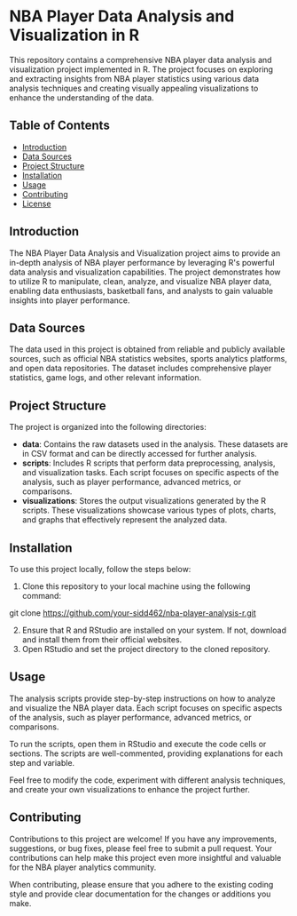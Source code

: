 # NBA Player Data Analysis and Visualization in R

This repository contains a comprehensive NBA player data analysis and visualization project implemented in R. The project focuses on exploring and extracting insights from NBA player statistics using various data analysis techniques and creating visually appealing visualizations to enhance the understanding of the data.

## Table of Contents

- [Introduction](#introduction)
- [Data Sources](#data-sources)
- [Project Structure](#project-structure)
- [Installation](#installation)
- [Usage](#usage)
- [Contributing](#contributing)
- [License](#license)

## Introduction

The NBA Player Data Analysis and Visualization project aims to provide an in-depth analysis of NBA player performance by leveraging R's powerful data analysis and visualization capabilities. The project demonstrates how to utilize R to manipulate, clean, analyze, and visualize NBA player data, enabling data enthusiasts, basketball fans, and analysts to gain valuable insights into player performance.

## Data Sources

The data used in this project is obtained from reliable and publicly available sources, such as official NBA statistics websites, sports analytics platforms, and open data repositories. The dataset includes comprehensive player statistics, game logs, and other relevant information.

## Project Structure

The project is organized into the following directories:

- **data**: Contains the raw datasets used in the analysis. These datasets are in CSV format and can be directly accessed for further analysis.
- **scripts**: Includes R scripts that perform data preprocessing, analysis, and visualization tasks. Each script focuses on specific aspects of the analysis, such as player performance, advanced metrics, or comparisons.
- **visualizations**: Stores the output visualizations generated by the R scripts. These visualizations showcase various types of plots, charts, and graphs that effectively represent the analyzed data.

## Installation

To use this project locally, follow the steps below:

1. Clone this repository to your local machine using the following command:

git clone https://github.com/your-sidd462/nba-player-analysis-r.git

2. Ensure that R and RStudio are installed on your system. If not, download and install them from their official websites.
3. Open RStudio and set the project directory to the cloned repository.

## Usage

The analysis scripts  provide step-by-step instructions on how to analyze and visualize the NBA player data. Each script focuses on specific aspects of the analysis, such as player performance, advanced metrics, or comparisons.

To run the scripts, open them in RStudio and execute the code cells or sections. The scripts are well-commented, providing explanations for each step and variable.

Feel free to modify the code, experiment with different analysis techniques, and create your own visualizations to enhance the project further.

## Contributing

Contributions to this project are welcome! If you have any improvements, suggestions, or bug fixes, please feel free to submit a pull request. Your contributions can help make this project even more insightful and valuable for the NBA player analytics community.

When contributing, please ensure that you adhere to the existing coding style and provide clear documentation for the changes or additions you make.
